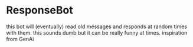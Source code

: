 # ResponseBot
this bot will (eventually) read old messages and responds at random times with them. this sounds dumb but it can be really funny at times.  inspiration from GenAi
